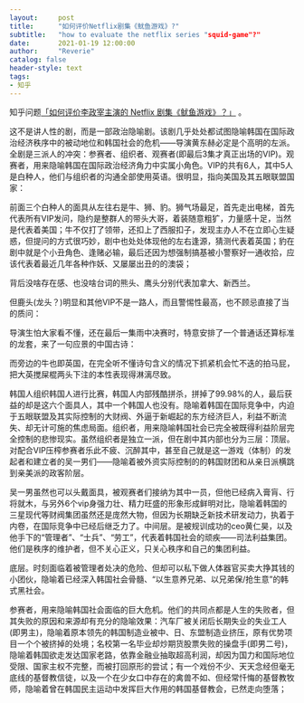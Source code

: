 ```yaml
---
layout:     post
title:      "如何评价Netflix剧集《鱿鱼游戏》?"
subtitle:   "how to evaluate the netflix series "squid-game"?"
date:       2021-01-19 12:00:00
author:     "Reverie"
catalog: false
header-style: text
tags:
- 知乎
---
```


知乎问题[「如何评价李政宰主演的 Netflix 剧集《鱿鱼游戏》？」](https://www.zhihu.com/question/487370418/answer/2129792488?utm_source=wechat_session&utm_medium=social&utm_oi=856071927192776704&utm_content=group3_Answer&utm_campaign=shareopn) 。

这不是讲人性的剧，而是一部政治隐喻剧。该剧几乎处处都试图隐喻韩国在国际政治经济秩序中的被动地位和韩国社会的危机——导演黄东赫必定是个高明的左派。全剧是三派人的冲突：参赛者、组织者、观赛者(即最后3集才真正出场的VIP)。观赛者，用来隐喻韩国在国际政治经济角力中实属小角色。VIP的共有6人，其中5人是白种人，他们与组织者的沟通全部使用英语。很明显，指向美国及其五眼联盟国家：

前面三个白种人的面具从左往右是牛、狮、豹。狮气场最足，首先走出电梯，首先代表所有VIP发问，隐约是整群人的带头大哥，着装随意粗犷，力量感十足，当然是代表着美国；牛不仅打了领带，还扣上了西服扣子，发现主办人不在立即心生疑惑，但提问的方式很巧妙，剧中也处处体现他的左右逢源，猜测代表着英国；豹在剧中就是个小丑角色、逢赌必输，最后还因为想强制搞基被小警察好一通收拾，应该代表着最近几年各种作妖、又屡屡出丑的的澳袋；

背后没啥存在感、也没啥台词的熊头、鹰头分别代表加拿大、新西兰。

但鹿头(龙头？)明显和其他VIP不是一路人，而且警惕性最高，也不顾忌直接了当的质问：

导演生怕大家看不懂，还在最后一集雨中决赛时，特意安排了一个普通话还算标准的龙套，来了一句应景的中国古诗：

而旁边的牛也即英国，在完全听不懂诗句含义的情况下抓紧机会忙不迭的拍马屁，把大英搅屎棍两头下注的本性表现得淋漓尽致。

韩国人组织韩国人进行比赛，韩国人内部残酷拼杀，拼掉了99.98%的人，最后获益的却是这六个面具人，其中一个韩国人也没有。隐喻着韩国在国际竞争中，内迫于五眼联盟及其实际控制的大财阀、外逼于新崛起的东方经济巨人，利益不断流失、却无计可施的焦虑局面。组织者，用来隐喻韩国社会已完全被既得利益阶层完全控制的悲惨现实。虽然组织者是独立一派，但在剧中其内部也分为三层：顶层。对配合VIP压榨参赛者乐此不疲、沉醉其中，甚至自己就是这一游戏（体制）的发起者和建立者的吴一男们——隐喻着被外资实际控制的的韩国财团和从亲日派横跳到亲美派的政客阶层。

吴一男虽然也可以头戴面具，被观赛者们接纳为其中一员，但他已经病入膏肓、行将就木，与另外6个vip身强力壮、精力旺盛的形象形成鲜明对比，隐喻着韩国的三星现代等财阀集团虽然还是庞然大物，但因为长期缺乏新技术研发动力，执着于内卷，在国际竞争中已经后继乏力了。中间层。是被规训成功的ceo黄仁昊，以及他手下的“管理者”、“士兵”、“劳工”，代表着韩国社会的顽疾——司法利益集团。他们是秩序的维护者，但不关心正义，只关心秩序和自己的集团利益。

底层。时刻面临着被管理者处决的危险、但却可以私下做人体器官买卖大挣其钱的小团伙，隐喻着已经深入韩国社会骨髓、“以生意养兄弟、以兄弟保/抢生意”的韩式黑社会。

参赛者，用来隐喻韩国社会面临的巨大危机。他们的共同点都是人生的失败者，但其失败的原因和来源却有充分的隐喻效果：汽车厂被关闭后长期失业的失业工人(即男主)，隐喻着原本领先的韩国制造业被中、日、东盟制造业挤压，原有优势项目一个个被挤掉的处境；名校第一名毕业却炒期货股票失败的操盘手(即男二号)，隐喻着韩国欲走发达国家老路，依靠金融业抽取超高利润，却因为国力和国际地位受限、国家主权不完整，而被打回原形的尝试；有一个戏份不少、天天念经但毫无底线的基督教信徒，以及一个在少女口中存在的禽兽不如、但经常忏悔的基督教牧师，隐喻着曾在韩国民主运动中发挥巨大作用的韩国基督教会，已然走向堕落；

